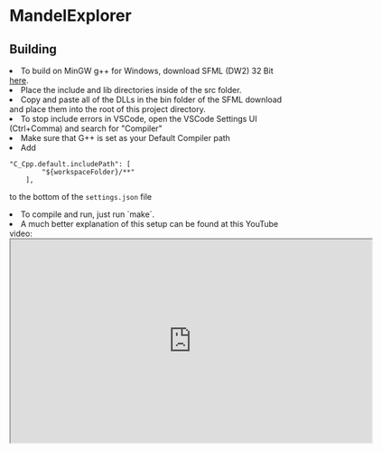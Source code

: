 # MandelExplorer

<h2> Building</h2>
<li> To build on MinGW g++ for Windows, download SFML (DW2) 32 Bit <a href="https://www.sfml-dev.org/files/SFML-2.5.1-windows-gcc-7.3.0-mingw-32-bit.zip">here</a>. <br><li> Place the include and lib directories inside of the src folder. <br>
<li>Copy and paste all of the DLLs in the bin folder of the SFML download and place them into the root of this project directory. <br>
<li>To stop include errors in VSCode, open the VSCode Settings UI (Ctrl+Comma) and search for "Compiler"
<li>Make sure that G++ is set as your Default Compiler path
<li>Add </li>
        
    "C_Cpp.default.includePath": [
            "${workspaceFolder}/**"
        ],

to the bottom of the `settings.json` file
<li>To compile and run, just run `make`.
<li>A much better explanation of this setup can be found at this YouTube video: 

<iframe width="640"  height="360"  
src="https://www.youtube.com/embed/Ljhpsdz8Ouo">  
</iframe>
